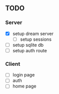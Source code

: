 ## TODO

### Server

- [x] setup dream server
  - [ ] setup sessions
- [ ] setup sqlite db
- [ ] setup auth route

### Client

- [ ] login page
- [ ] auth
- [ ] home page
